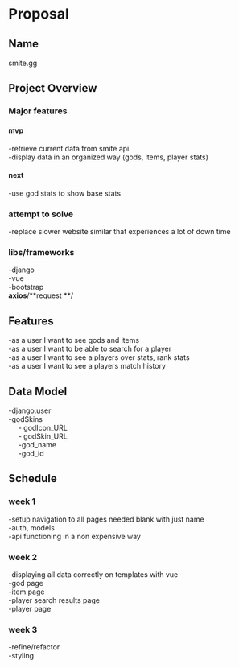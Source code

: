 # Proposal

## Name

smite.gg

## Project Overview

### Major features

#### mvp

-retrieve current data from smite api\
-display data in an organized way (gods, items, player stats)

#### next

-use god stats to show base stats

### attempt to solve

-replace slower website similar that experiences a lot of down time

### libs/frameworks

-django\
-vue\
-bootstrap\
**axios**/**request **/

## Features

-as a user I want to see gods and items\
-as a user I want to be able to search for a player\
-as a user I want to see a players over stats, rank stats\
-as a user I want to see a players match history

## Data Model

-django.user\
-godSkins\
 &nbsp;&nbsp;&nbsp;&nbsp;&nbsp;- godIcon_URL\
 &nbsp;&nbsp;&nbsp;&nbsp;&nbsp;- godSkin_URL\
 &nbsp;&nbsp;&nbsp;&nbsp;&nbsp;-god_name\
 &nbsp;&nbsp;&nbsp;&nbsp;&nbsp;-god_id

## Schedule

### week 1

-setup navigation to all pages needed blank with just name\
-auth, models\
-api functioning in a non expensive way

### week 2

-displaying all data correctly on templates with vue\
-god page\
-item page\
-player search results page\
-player page

### week 3

-refine/refactor\
-styling
